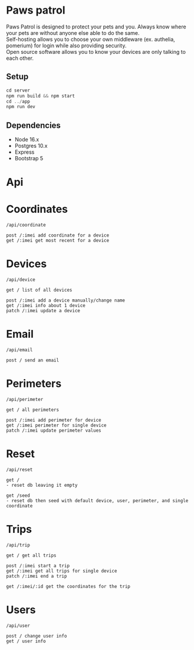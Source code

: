 # Paws patrol

Paws Patrol is designed to protect your pets and you. Always know where your pets are without anyone else able to do the same.  
Self-hosting allows you to choose your own middleware (ex. authelia, pomerium) for login while also providing security.  
Open source software allows you to know your devices are only talking to each other.

## Setup

```js
cd server
npm run build && npm start
cd ../app
npm run dev
```

## Dependencies

- Node 16.x
- Postgres 10.x
- Express
- Bootstrap 5



# Api

# Coordinates
```
/api/coordinate

post /:imei add coordinate for a device
get /:imei get most recent for a device
```

# Devices
```
/api/device

get / list of all devices

post /:imei add a device manually/change name
get /:imei info about 1 device
patch /:imei update a device
```

# Email
```
/api/email

post / send an email
```

# Perimeters
```
/api/perimeter

get / all perimeters

post /:imei add perimeter for device
get /:imei perimeter for single device
patch /:imei update perimeter values
```

# Reset
```
/api/reset

get / 
- reset db leaving it empty

get /seed 
- reset db then seed with default device, user, perimeter, and single coordinate
```

# Trips
```
/api/trip

get / get all trips

post /:imei start a trip
get /:imei get all trips for single device
patch /:imei end a trip

get /:imei/:id get the coordinates for the trip
```

# Users
```
/api/user

post / change user info
get / user info
```




